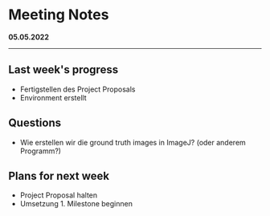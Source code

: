 # Meeting Notes
**05.05.2022**

---

## Last week's progress
- Fertigstellen des Project Proposals
- Environment erstellt

## Questions
- Wie erstellen wir die ground truth images in ImageJ? (oder anderem Programm?)




## Plans for next week
- Project Proposal halten
- Umsetzung 1. Milestone beginnen

